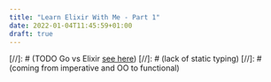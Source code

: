 ```yaml
---
title: "Learn Elixir With Me - Part 1"
date: 2022-01-04T11:45:59+01:00
draft: true
---
```



[//]: # (TODO Go vs Elixir [see here](https://youtu.be/-bCkha6U70o?t=749))
[//]: # (lack of static typing)
[//]: # (coming from imperative and OO to functional)

